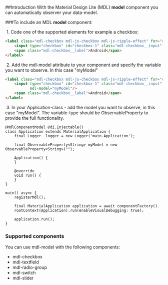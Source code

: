 ##Introduction
With the Material Design Lite (MDL) **model** component you can automatically observer your data-model.

###To include an MDL **model** component:

&nbsp;1. Code one of the supported elements for example a checkbox:

```html
<label class="mdl-checkbox mdl-js-checkbox mdl-js-ripple-effect" for="checkbox-1">
    <input type="checkbox" id="checkbox-1" class="mdl-checkbox__input" value="android"/>
    <span class="mdl-checkbox__label">Android</span>
</label>
```

&nbsp;2. Add the mdl-model attribute to your component and specify the variable you want to observe. In this
case "myModel"

```html
<label class="mdl-checkbox mdl-js-checkbox mdl-js-ripple-effect" for="checkbox-1">
    <input type="checkbox" id="checkbox-1" class="mdl-checkbox__input" value="android"
           mdl-model="myModel"/>
    <span class="mdl-checkbox__label">Android</span>
</label>
```

&nbsp;3. In your Application-class - add the model you want to observe, in this case "myModel". The variable-type should be
ObservableProperty to provide the full functionality. 

```dartlang
@MdlComponentModel @di.Injectable()
class Application extends MaterialApplication {
    final Logger _logger = new Logger('main.Application');

    final ObservableProperty<String> myModel = new ObservableProperty<String>("");

    Application() {
    }

    @override
    void run() {
    }
}

main() async {
    registerMdl();

    final MaterialApplication application = await componentFactory().
    rootContext(Application).run(enableVisualDebugging: true);

    application.run();
}
```

### Supported components 
You can use mdl-model with the following components:

- mdl-checkbox
- mdl-textfield
- mdl-radio-group
- mdl-switch
- mdl-slider

